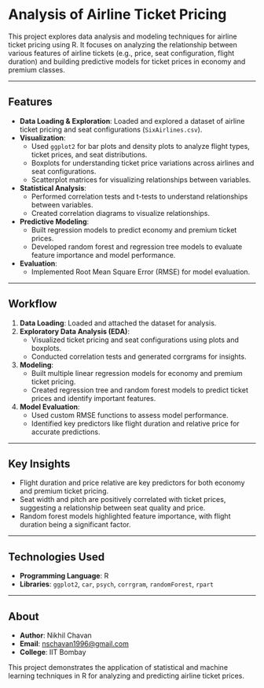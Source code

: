 # Analysis of Airline Ticket Pricing

This project explores data analysis and modeling techniques for airline ticket pricing using R. It focuses on analyzing the relationship between various features of airline tickets (e.g., price, seat configuration, flight duration) and building predictive models for ticket prices in economy and premium classes.

---

## Features

- **Data Loading & Exploration**: Loaded and explored a dataset of airline ticket pricing and seat configurations (`SixAirlines.csv`).
- **Visualization**: 
  - Used `ggplot2` for bar plots and density plots to analyze flight types, ticket prices, and seat distributions.
  - Boxplots for understanding ticket price variations across airlines and seat configurations.
  - Scatterplot matrices for visualizing relationships between variables.
- **Statistical Analysis**: 
  - Performed correlation tests and t-tests to understand relationships between variables.
  - Created correlation diagrams to visualize relationships.
- **Predictive Modeling**:
  - Built regression models to predict economy and premium ticket prices.
  - Developed random forest and regression tree models to evaluate feature importance and model performance.
- **Evaluation**:
  - Implemented Root Mean Square Error (RMSE) for model evaluation.

---

## Workflow

1. **Data Loading**: Loaded and attached the dataset for analysis.
2. **Exploratory Data Analysis (EDA)**:
   - Visualized ticket pricing and seat configurations using plots and boxplots.
   - Conducted correlation tests and generated corrgrams for insights.
3. **Modeling**:
   - Built multiple linear regression models for economy and premium ticket pricing.
   - Created regression tree and random forest models to predict ticket prices and identify important features.
4. **Model Evaluation**:
   - Used custom RMSE functions to assess model performance.
   - Identified key predictors like flight duration and relative price for accurate predictions.

---

## Key Insights

- Flight duration and price relative are key predictors for both economy and premium ticket pricing.
- Seat width and pitch are positively correlated with ticket prices, suggesting a relationship between seat quality and price.
- Random forest models highlighted feature importance, with flight duration being a significant factor.

---

## Technologies Used

- **Programming Language**: R
- **Libraries**: `ggplot2`, `car`, `psych`, `corrgram`, `randomForest`, `rpart`

---

## About

- **Author**: Nikhil Chavan  
- **Email**: nschavan1996@gmail.com  
- **College**: IIT Bombay  

This project demonstrates the application of statistical and machine learning techniques in R for analyzing and predicting airline ticket prices.
